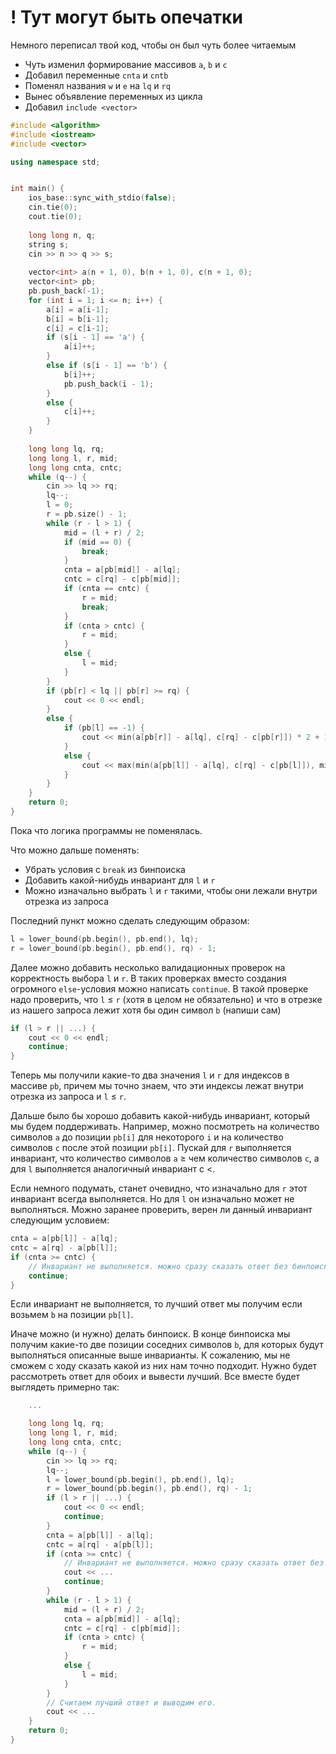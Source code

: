 # ! Тут могут быть опечатки


Немного переписал твой код, чтобы он был чуть более читаемым

* Чуть изменил формирование массивов `a`, `b` и `c`
* Добавил переменные `cnta` и `cntb`
* Поменял названия `w` и `e` на `lq` и `rq`
* Вынес объявление переменных из цикла
* Добавил `include <vector>`

```C++
#include <algorithm>
#include <iostream>
#include <vector>

using namespace std;


int main() {
    ios_base::sync_with_stdio(false);
    cin.tie(0);
    cout.tie(0);
    
    long long n, q;
    string s;
    cin >> n >> q >> s;
    
    vector<int> a(n + 1, 0), b(n + 1, 0), c(n + 1, 0);
    vector<int> pb;
    pb.push_back(-1);
    for (int i = 1; i <= n; i++) {
        a[i] = a[i-1];
        b[i] = b[i-1];
        c[i] = c[i-1];
        if (s[i - 1] == 'a') {
            a[i]++;
        }
        else if (s[i - 1] == 'b') {
            b[i]++;
            pb.push_back(i - 1);
        }
        else {
            c[i]++;
        }
    }
    
    long long lq, rq;
    long long l, r, mid;
    long long cnta, cntc;
    while (q--) {
        cin >> lq >> rq;
        lq--;
        l = 0;
        r = pb.size() - 1;
        while (r - l > 1) {
            mid = (l + r) / 2;
            if (mid == 0) {
                break;
            }
            cnta = a[pb[mid]] - a[lq];
            cntc = c[rq] - c[pb[mid]];
            if (cnta == cntc) {
                r = mid;
                break;
            }
            if (cnta > cntc) {
                r = mid;
            }
            else {
                l = mid;
            }
        }
        if (pb[r] < lq || pb[r] >= rq) {
            cout << 0 << endl;
        }
        else {
            if (pb[l] == -1) {
                cout << min(a[pb[r]] - a[lq], c[rq] - c[pb[r]]) * 2 + 1 << endl;
            }
            else {
                cout << max(min(a[pb[l]] - a[lq], c[rq] - c[pb[l]]), min(a[pb[r]] - a[lq], c[rq] - c[pb[r]])) * 2 + 1 << endl;
            }
        }
    }
    return 0;
}
```
Пока что логика программы не поменялась. 

Что можно дальше поменять:
* Убрать условия с `break` из бинпоиска
* Добавить какой-нибудь инвариант для `l` и `r`
* Можно изначально выбрать `l` и `r` такими, чтобы они лежали внутри отрезка из запроса

Последний пункт можно сделать следующим образом:

```c++
l = lower_bound(pb.begin(), pb.end(), lq);
r = lower_bound(pb.begin(), pb.end(), rq) - 1;
```

Далее можно добавить несколько валидационных проверок на корректность выбора `l` и `r`. В таких проверках вместо создания огромного `else`-условия можно написать `continue`. В такой проверке надо проверить, что `l` $\leqslant$ `r` (хотя в целом не обязательно) и что в отрезке из нашего запроса лежит хотя бы один символ `b` (напиши сам)

```c++
if (l > r || ...) {
    cout << 0 << endl;
    continue;
}
```
Теперь мы получили какие-то два значения `l` и `r` для индексов в массиве `pb`, причем мы точно знаем, что эти индексы лежат внутри отрезка из запроса и `l` $\leqslant$ `r`.

Дальше было бы хорошо добавить какой-нибудь инвариант, который мы будем поддерживать. Например, можно посмотреть на количество символов `a` до позиции `pb[i]` для некоторого `i` и на количество символов `c` после этой позиции `pb[i]`. Пускай для `r` выполняется инвариант, что количество символов `a` $\geqslant$ чем количество символов `c`, а для `l` выполняется аналогичный инвариант с $<$. 

Если немного подумать, станет очевидно, что изначально для `r` этот инвариант всегда выполняется. Но для `l` он изначально может не выполняться. Можно заранее проверить, верен ли данный инвариант следующим условием:

```c++
cnta = a[pb[l]] - a[lq];
cntc = a[rq] - a[pb[l]];
if (cnta >= cntc) {
    // Инвариант не выполняется. можно сразу сказать ответ без бинпоиска.
    continue;
}
```

Если инвариант не выполняется, то лучший ответ мы получим если возьмем `b` на позиции `pb[l]`.

Иначе можно (и нужно) делать бинпоиск. В конце бинпоиска мы получим какие-то две позиции соседних символов `b`, для которых будут выполняться описанные выше инварианты. К сожалению, мы не сможем с ходу сказать какой из них нам точно подходит. Нужно будет рассмотреть ответ для обоих и вывести лучший. Все вместе будет выглядеть примерно так:

```C++
    ...

    long long lq, rq;
    long long l, r, mid;
    long long cnta, cntc;
    while (q--) {
        cin >> lq >> rq;
        lq--;
        l = lower_bound(pb.begin(), pb.end(), lq);
        r = lower_bound(pb.begin(), pb.end(), rq) - 1;
        if (l > r || ...) {
            cout << 0 << endl;
            continue;
        }
        cnta = a[pb[l]] - a[lq];
        cntc = a[rq] - a[pb[l]];
        if (cnta >= cntc) {
            // Инвариант не выполняется. можно сразу сказать ответ без бинпоиска.
            cout << ...
            continue;
        }
        while (r - l > 1) {
            mid = (l + r) / 2;
            cnta = a[pb[mid]] - a[lq];
            cntc = c[rq] - c[pb[mid]];
            if (cnta > cntc) {
                r = mid;
            }
            else {
                l = mid;
            }
        }
        // Считаем лучший ответ и выводим его.
        cout << ...
    }
    return 0;
}
```